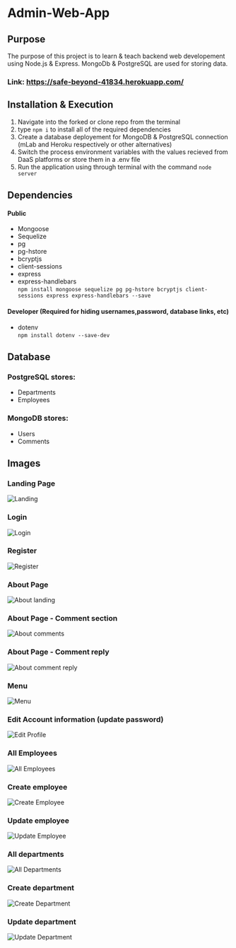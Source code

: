 # Admin-Web-App

## Purpose
The purpose of this project is to learn & teach backend web developement using Node.js & Express. MongoDb & PostgreSQL are used for storing data.

### Link: https://safe-beyond-41834.herokuapp.com/

## Installation & Execution
1. Navigate into the forked or clone repo from the terminal
2. type `npm i` to install all of the required dependencies
3. Create a database deployement for MongoDB & PostgreSQL connection (mLab and Heroku respectively or other alternatives)
4. Switch the process environment variables with the values recieved from DaaS platforms or store them in a .env file
5. Run the application using through terminal with the command `node server`

## Dependencies

#### Public
- Mongoose
- Sequelize
- pg
- pg-hstore
- bcryptjs
- client-sessions
- express
- express-handlebars  
`npm install mongoose sequelize pg pg-hstore bcryptjs client-sessions express express-handlebars --save`

#### Developer (Required for hiding usernames,password, database links, etc)
- dotenv  
`npm install dotenv --save-dev`

## Database

### PostgreSQL stores: 
- Departments
- Employees

### MongoDB stores:
- Users
- Comments


## Images
### Landing Page
![Landing](/images/landing-page.JPG)

### Login
![Login](/images/login.JPG)

### Register
![Register](/images/register.JPG)
  
### About Page
![About landing](/images/about-1.JPG)
  
### About Page - Comment section
![About comments](/images/about-2.JPG)
  
### About Page - Comment reply
![About comment reply](/images/about-3.JPG)
  
### Menu
![Menu](/images/menu.JPG)
  
### Edit Account information (update password)
![Edit Profile](/images/edit-profile.JPG)
  
### All Employees
![All Employees](/images/all-employees.JPG)
  
### Create employee
![Create Employee](/images/add-employee.JPG)
  
### Update employee
![Update Employee](/images/edit-employee.JPG)
  
### All departments
![All Departments](/images/all-departments.JPG)
  
### Create department
![Create Department](/images/add-department.JPG)
  
### Update department
![Update Department](/images/edit-department.JPG)

